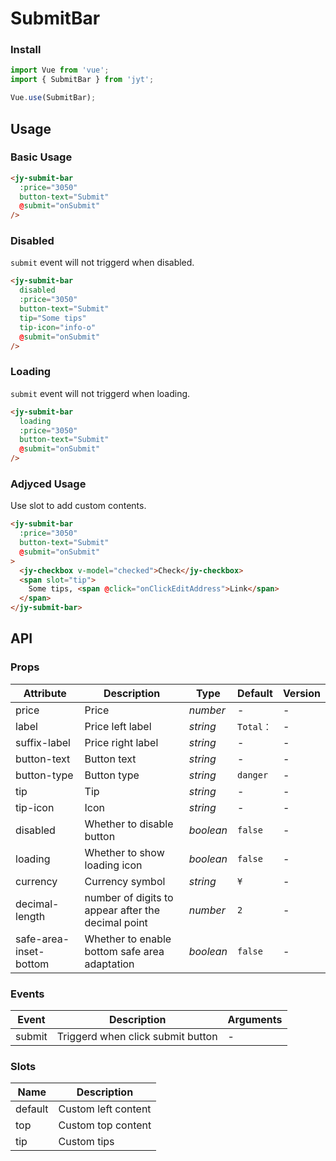 # SubmitBar

### Install

``` javascript
import Vue from 'vue';
import { SubmitBar } from 'jyt';

Vue.use(SubmitBar);
```

## Usage

### Basic Usage

```html
<jy-submit-bar
  :price="3050"
  button-text="Submit"
  @submit="onSubmit"
/>
```

### Disabled

`submit` event will not triggerd when disabled.

```html
<jy-submit-bar
  disabled
  :price="3050"
  button-text="Submit"
  tip="Some tips"
  tip-icon="info-o"
  @submit="onSubmit"
/>
```

### Loading

`submit` event will not triggerd when loading.

```html
<jy-submit-bar
  loading
  :price="3050"
  button-text="Submit"
  @submit="onSubmit"
/>
```

### Adjyced Usage

Use slot to add custom contents.

```html
<jy-submit-bar
  :price="3050"
  button-text="Submit"
  @submit="onSubmit"
>
  <jy-checkbox v-model="checked">Check</jy-checkbox>
  <span slot="tip">
    Some tips, <span @click="onClickEditAddress">Link</span>
  </span>
</jy-submit-bar>
```

## API

### Props

| Attribute | Description | Type | Default | Version |
|------|------|------|------|------|
| price | Price | *number* | - | - |
| label | Price left label | *string* | `Total：` | - |
| suffix-label | Price right label | *string* | - | - |
| button-text | Button text | *string* | - | - |
| button-type | Button type | *string* | `danger` | - |
| tip | Tip | *string* | - | - |
| tip-icon | Icon |  *string* | - | - |
| disabled | Whether to disable button | *boolean* | `false` | - |
| loading | Whether to show loading icon | *boolean* | `false` | - |
| currency | Currency symbol | *string* | `¥` | - |
| decimal-length | number of digits to appear after the decimal point | *number* | `2` | - |
| safe-area-inset-bottom | Whether to enable bottom safe area adaptation | *boolean* | `false` | - |

### Events

| Event | Description | Arguments |
|------|------|------|
| submit | Triggerd when click submit button | - |

### Slots

| Name | Description |
|------|------|
| default | Custom left content |
| top | Custom top content |
| tip | Custom tips |
